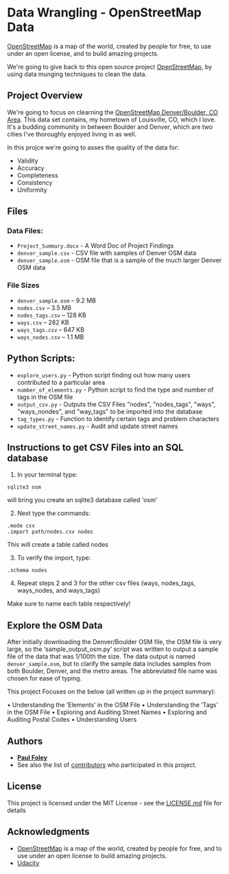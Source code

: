 # Data Wrangling - OpenStreetMap Data

[OpenStreetMap](https://www.openstreetmap.org) is a map of the world, created by people for free, to use under an open license, and to build amazing projects.

We're going to give back to this open source project [OpenStreetMap](https://www.openstreetmap.org/), by using data munging techniques to clean the data.


## Project Overview

We're going to focus on clearning the [OpenStreetMap Denver/Boulder, CO Area](https://mapzen.com/data/metro-extracts/metro/denver-boulder_colorado/). This data set contains, my hometown of Louisville, CO, which I love. It's a budding community in between Boulder and Denver, which are two cities I've thoroughly enjoyed living in as well. 

In this projce we're going to asses the quality of the data for:

* Validity
* Accuracy
* Completeness
* Consistency
* Uniformity


## Files
### Data Files:

* `Project_Summary.docx` - A Word Doc of Project Findings
* `denver_sample.csv` - CSV file with samples of Denver OSM data
* `denver_sample.osm` - OSM file that is a sample of the much larger Denver OSM data

### File Sizes

* `denver_sample.osm` – 9.2 MB
* `nodes.csv` – 3.5 MB
* `nodes_tags.csv` – 128 KB
* `ways.csv` – 282 KB
* `ways_tags.csv` – 647 KB
* `ways_nodes.csv` – 1.1 MB


## Python Scripts:

* `explore_users.py` - Python script finding out how many users contributed to a particular area
* `number_of_elements.py` - Python script to find the type and number of tags in the OSM file
* `output_csv.py` - Outputs the CSV Files "nodes", "nodes_tags", "ways", "ways_nondes", and "way_tags" to be imported into the database
* `tag_types.py` - Function to identify certain tags and problem characters
* `update_street_names.py` - Audit and update street names


## Instructions to get CSV Files into an SQL database
1) In your terminal type:

`sqlite3 osm`

will bring you create an sqlite3 database called 'osm'

2) Next type the commands:

```
.mode csv
.import path/nodes.csv nodes
```

This will create a table called nodes

3) To verify the import, type:

`.schema nodes`

4) Repeat steps 2 and 3 for the other csv files (ways, nodes_tags, ways_nodes, and ways_tags)

Make sure to name each table respectively!


## Explore the OSM Data

After initially downloading the Denver/Boulder OSM file, the OSM file is very large, so the ‘sample_output_osm.py’ script was written to output a sample file of the data that was 1/100th the size. The data output is named `denver_sample.osm`, but to clarify the sample data includes samples from both Boulder, Denver, and the metro areas. The abbreviated file name was chosen for ease of typing.

This project Focuses on the below (all written up in the project summary):

• Understanding the ‘Elements’ in the OSM File
• Understanding the ‘Tags’ in the OSM File
• Exploring and Auditing Street Names
• Exploring and Auditing Postal Codes
• Understanding Users

## Authors

* [**Paul Foley**](https://github.com/paulfoley)
* See also the list of [contributors](https://github.com/paulfoley/data-analyst/tree/master/OpenStreetMap_Data-Wrangle) who participated in this project.


## License

This project is licensed under the MIT License - see the [LICENSE.md](LICENSE.md) file for details


## Acknowledgments

* [OpenStreetMap](https://www.openstreetmap.org) is a map of the world, created by people for free, and to use under an open license to build amazing projects.
* [Udacity](https://www.udacity.com/)
